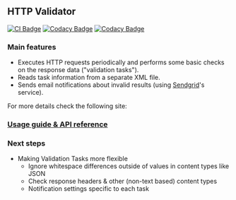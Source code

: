 ## HTTP Validator

[![CI Badge](https://github.com/lfir/http-validator/actions/workflows/ci.yml/badge.svg)](https://github.com/lfir/http-validator/actions/workflows/ci.yml)
[![Codacy Badge](https://app.codacy.com/project/badge/Grade/1ef9731e22064eccad14c374565e12bb)](https://app.codacy.com/gh/lfir/http-validator/dashboard?utm_source=gh&utm_medium=referral&utm_content=&utm_campaign=Badge_grade)
[![Codacy Badge](https://app.codacy.com/project/badge/Coverage/1ef9731e22064eccad14c374565e12bb)](https://app.codacy.com/gh/lfir/http-validator/dashboard?utm_source=gh&utm_medium=referral&utm_content=&utm_campaign=Badge_coverage)

### Main features

- Executes HTTP requests periodically and performs some basic checks on the response data 
("validation tasks").
- Reads task information from a separate XML file.
- Sends email notifications about invalid results (using [Sendgrid](https://sendgrid.com)'s service).

For more details check the following site:

### [Usage guide & API reference](https://lfir.github.io/http-validator/asciidoc/api-guide.html)

### Next steps

- Making Validation Tasks more flexible
  - Ignore whitespace differences outside of values in content types like JSON
  - Check response headers & other (non-text based) content types
  - Notification settings specific to each task

